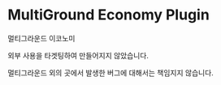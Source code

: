 # MultiGround Economy Plugin

멀티그라운드 이코노미

외부 사용을 타겟팅하여 만들어지지 않았습니다.

멀티그라운드 외의 곳에서 발생한 버그에 대해서는 책임지지 않습니다.